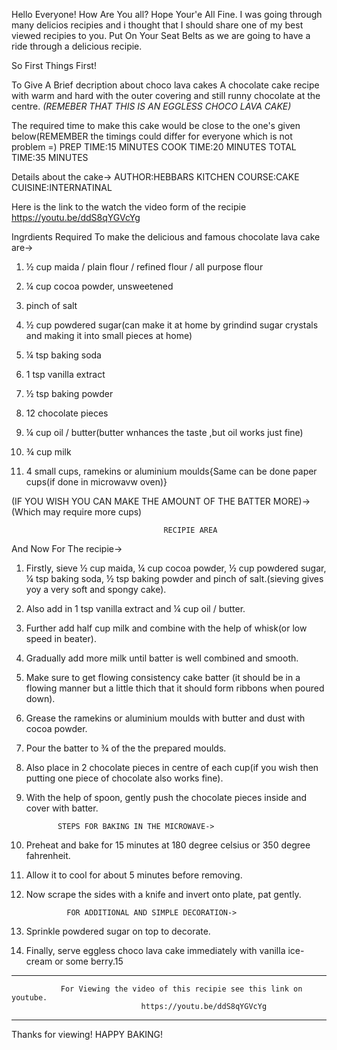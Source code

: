 Hello Everyone!
How Are You all? Hope Your'e All Fine.
I was going through many delicios recipies and i thought  that I should share one of my best viewed recipies to you.
Put On Your Seat Belts as we are going to have a ride through a delicious recipie.


So First Things First!

To Give A Brief decription about choco lava cakes
 A chocolate cake recipe with warm and hard with the outer covering and still runny chocolate at the centre.
*(REMEBER THAT THIS IS AN EGGLESS CHOCO LAVA CAKE)*


The required time to make this cake would be close to the one's given below(REMEMBER the timings could differ for everyone which is not problem =)
  PREP TIME:15 MINUTES
 COOK TIME:20 MINUTES
 TOTAL TIME:35 MINUTES
 
 Details about the cake->
 AUTHOR:HEBBARS KITCHEN
 COURSE:CAKE
 CUISINE:INTERNATINAL


Here is the link to the watch the video form of the recipie
https://youtu.be/ddS8qYGVcYg

Ingrdients Required To make the delicious and famous chocolate lava cake are->

1.   ½ cup maida / plain flour / refined flour / all purpose flour

2.   ¼ cup cocoa powder, unsweetened

3.   pinch of salt

4.   ½ cup powdered sugar(can make it at home by grindind sugar crystals and making it into small pieces at home)
5.   ¼ tsp baking soda

6.   1 tsp vanilla extract

7.   ½ tsp baking powder

8.   12 chocolate pieces

9.   ¼ cup oil / butter(butter wnhances the taste ,but oil works just fine)

10.  ¾ cup milk

11.  4 small cups, ramekins or aluminium moulds{Same can be done paper cups(if done in microwavw oven)}

(IF YOU WISH YOU CAN MAKE THE AMOUNT OF THE BATTER MORE)->(Which may require more cups)

                                      RECIPIE AREA

And Now For The recipie->

1.  Firstly, sieve ½ cup maida, ¼ cup cocoa powder, ½ cup powdered sugar, ¼ tsp baking soda, ½ tsp baking powder and pinch of salt.(sieving gives yoy a very soft and spongy cake).

2.   Also add in 1 tsp vanilla extract and ¼ cup oil / butter.

3.   Further add half cup milk and combine with the help of whisk(or low speed in beater).

4.   Gradually add more milk until batter is well combined and smooth.

5.   Make sure to get flowing consistency cake batter (it should be in a flowing manner but a little thich that it should form ribbons when poured down).

6.   Grease the ramekins or aluminium moulds with butter and dust with cocoa powder.

7.   Pour the batter to ¾ of the the prepared moulds.

8.   Also place in 2 chocolate pieces in centre of each cup(if you wish then putting one piece of chocolate also works fine).

9.   With the help of spoon, gently push the chocolate pieces inside and cover with batter.

                STEPS FOR BAKING IN THE MICROWAVE->

10.  Preheat and bake for 15 minutes at 180 degree celsius or 350 degree fahrenheit.

11.  Allow it to cool for about 5 minutes before removing.

13.  Now scrape the sides with a knife and invert onto plate, pat gently.

                  FOR ADDITIONAL AND SIMPLE DECORATION->

14.  Sprinkle powdered sugar on top to decorate.

15.   Finally, serve eggless choco lava cake immediately with vanilla ice-cream or some berry.15

---------------------------------------------------------------------------------------------------------------
               For Viewing the video of this recipie see this link on youtube.
                                 https://youtu.be/ddS8qYGVcYg
---------------------------------------------------------------------------------------------------------------



Thanks for viewing!
HAPPY BAKING!